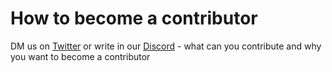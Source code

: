 # How to become a contributor

DM us on [Twitter](https://twitter.com/ANSProtocol) or write in our [Discord](https://discord.gg/Rcrqhs7Bja) - what can you contribute and why you want to become a contributor

